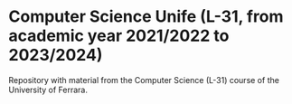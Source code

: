 # Computer Science Unife (L-31, from academic year 2021/2022 to 2023/2024)

Repository with material from the Computer Science (L-31) course of the University of Ferrara.

